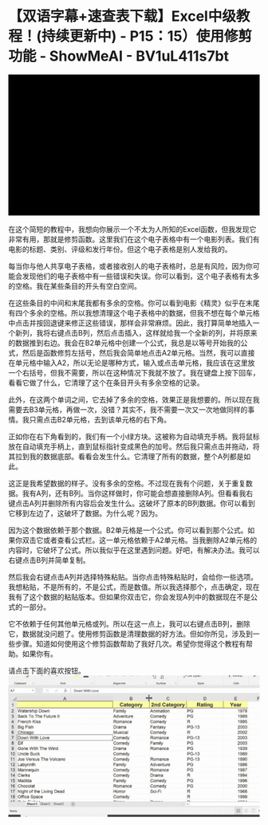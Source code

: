 # 【双语字幕+速查表下载】Excel中级教程！(持续更新中) - P15：15）使用修剪功能 - ShowMeAI - BV1uL411s7bt

![](img/f1c0d687520ce7e4db352b23c24fc96e_0.png)

在这个简短的教程中，我想向你展示一个不太为人所知的Excel函数，但我发现它非常有用，那就是修剪函数。这里我们在这个电子表格中有一个电影列表。我们有电影的标题、类别、评级和发行年份。但这个电子表格是别人发给我的。

每当你与他人共享电子表格，或者接收别人的电子表格时，总是有风险，因为你可能会发现他们的电子表格中有一些错误和失误。你可以看到，这个电子表格有太多的空格。我在某些条目的开头有空白空间。

在这些条目的中间和末尾我都有多余的空格。你可以看到电影《精灵》似乎在末尾有四个多余的空格。所以我想清理这个电子表格中的数据，但我不想在每个单元格中点击并按回退键来修正这些错误，那样会非常麻烦。因此，我打算简单地插入一个新列，我将右键点击B列，然后点击插入，这样就给我一个全新的列，并将原来的数据推到右边。我会在B2单元格中创建一个公式，我总是以等号开始我的公式，然后是函数修剪左括号，然后我会简单地点击A2单元格。当然，我可以直接在单元格中输入A2，所以无论是哪种方式，输入或点击单元格，我应该在这里放一个右括号，但我不需要，所以在这种情况下我就不放了。我在键盘上按下回车，看看它做了什么，它清理了这个在条目开头有多余空格的记录。

此外，在这两个单词之间，它去掉了多余的空格，效果正是我想要的。所以现在我需要去B3单元格，再做一次，没错？其实不，我不需要一次又一次地做同样的事情。我只需点击B2单元格，去到该单元格的右下角。

正如你在右下角看到的，我们有一个小绿方块。这被称为自动填充手柄。我将鼠标放在自动填充手柄上，直到鼠标指针变成黑色的加号。然后我只需点击并拖动，将其拉到我的数据底部。看看会发生什么。它清理了所有的数据，整个A列都是如此。

这正是我希望数据的样子。没有多余的空格。不过现在我有个问题，关于重复数据。我有A列，还有B列。当你这样做时，你可能会想直接删除A列。但看看我右键点击A列并删除所有内容后会发生什么。这破坏了原本的B列数据。你可以看到它移到左边了，这破坏了数据。为什么呢？因为。

因为这个数据依赖于那个数据。B2单元格是一个公式。你可以看到那个公式。如果你双击它或者查看公式栏。这一单元格依赖于A2单元格。当我删除A2单元格的内容时，它破坏了公式。所以我似乎在这里遇到问题。好吧，有解决办法。我可以右键点击B列并简单复制。

然后我会右键点击A列并选择特殊粘贴。当你点击特殊粘贴时，会给你一些选项。我想粘贴，不是所有的，不是公式，而是数值。所以我选择那个，点击确定，现在我有了这个数据的粘贴版本。但如果你双击它，你会发现A列中的数据现在不是公式的一部分。

它不依赖于任何其他单元格或列。所以在这一点上，我可以右键点击B列，删除它，数据就没问题了。使用修剪函数是清理数据的好方法。但如你所见，涉及到一些步骤。知道如何使用这个修剪函数帮助了我好几次。希望你觉得这个教程有帮助。如果你有。

请点击下面的喜欢按钮。![](img/f1c0d687520ce7e4db352b23c24fc96e_2.png)

